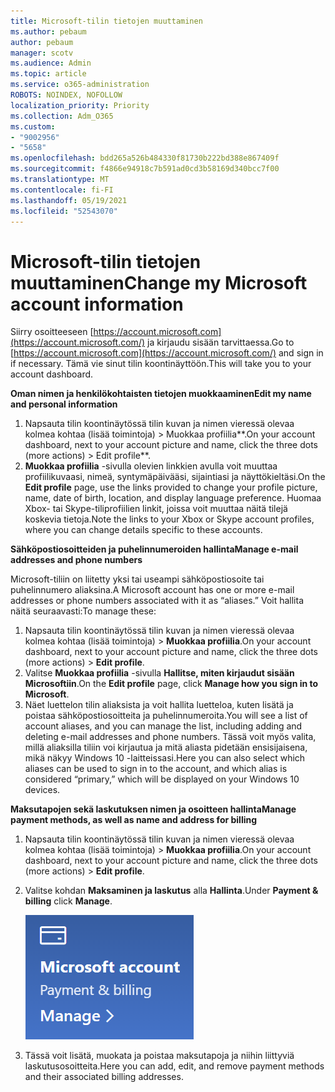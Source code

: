 ```yaml
---
title: Microsoft-tilin tietojen muuttaminen
ms.author: pebaum
author: pebaum
manager: scotv
ms.audience: Admin
ms.topic: article
ms.service: o365-administration
ROBOTS: NOINDEX, NOFOLLOW
localization_priority: Priority
ms.collection: Adm_O365
ms.custom:
- "9002956"
- "5658"
ms.openlocfilehash: bdd265a526b484330f81730b222bd388e867409f
ms.sourcegitcommit: f4866e94918c7b591ad0cd3b58169d340bcc7f00
ms.translationtype: MT
ms.contentlocale: fi-FI
ms.lasthandoff: 05/19/2021
ms.locfileid: "52543070"
---
```

# <a name="change-my-microsoft-account-information"></a><span data-ttu-id="ed1f8-102">Microsoft-tilin tietojen muuttaminen</span><span class="sxs-lookup"><span data-stu-id="ed1f8-102">Change my Microsoft account information</span></span>

<span data-ttu-id="ed1f8-103">Siirry osoitteeseen [https://account.microsoft.com](https://account.microsoft.com/) ja kirjaudu sisään tarvittaessa.</span><span class="sxs-lookup"><span data-stu-id="ed1f8-103">Go to [https://account.microsoft.com](https://account.microsoft.com/) and sign in if necessary.</span></span> <span data-ttu-id="ed1f8-104">Tämä vie sinut tilin koontinäyttöön.</span><span class="sxs-lookup"><span data-stu-id="ed1f8-104">This will take you to your account dashboard.</span></span>  

<span data-ttu-id="ed1f8-105">**Oman nimen ja henkilökohtaisten tietojen muokkaaminen**</span><span class="sxs-lookup"><span data-stu-id="ed1f8-105">**Edit my name and personal information**</span></span>

1. <span data-ttu-id="ed1f8-106">Napsauta tilin koontinäytössä tilin kuvan ja nimen vieressä olevaa kolmea kohtaa (lisää toimintoja) > Muokkaa profiilia\*\*.</span><span class="sxs-lookup"><span data-stu-id="ed1f8-106">On your account dashboard, next to your account picture and name, click the three dots (more actions) > Edit profile\*\*.</span></span>
2. <span data-ttu-id="ed1f8-107">**Muokkaa profiilia** -sivulla olevien linkkien avulla voit muuttaa profiilikuvaasi, nimeä, syntymäpäivääsi, sijaintiasi ja näyttökieltäsi.</span><span class="sxs-lookup"><span data-stu-id="ed1f8-107">On the **Edit profile** page, use the links provided to change your profile picture, name, date of birth, location, and display language preference.</span></span> <span data-ttu-id="ed1f8-108">Huomaa Xbox- tai Skype-tiliprofiilien linkit, joissa voit muuttaa näitä tilejä koskevia tietoja.</span><span class="sxs-lookup"><span data-stu-id="ed1f8-108">Note the links to your Xbox or Skype account profiles, where you can change details specific to these accounts.</span></span>

<span data-ttu-id="ed1f8-109">**Sähköpostiosoitteiden ja puhelinnumeroiden hallinta**</span><span class="sxs-lookup"><span data-stu-id="ed1f8-109">**Manage e-mail addresses and phone numbers**</span></span>

<span data-ttu-id="ed1f8-110">Microsoft-tiliin on liitetty yksi tai useampi sähköpostiosoite tai puhelinnumero aliaksina.</span><span class="sxs-lookup"><span data-stu-id="ed1f8-110">A Microsoft account has one or more e-mail addresses or phone numbers associated with it as “aliases.”</span></span> <span data-ttu-id="ed1f8-111">Voit hallita näitä seuraavasti:</span><span class="sxs-lookup"><span data-stu-id="ed1f8-111">To manage these:</span></span>

1. <span data-ttu-id="ed1f8-112">Napsauta tilin koontinäytössä tilin kuvan ja nimen vieressä olevaa kolmea kohtaa (lisää toimintoja) > **Muokkaa profiilia**.</span><span class="sxs-lookup"><span data-stu-id="ed1f8-112">On your account dashboard, next to your account picture and name, click the three dots (more actions) > **Edit profile**.</span></span>
2. <span data-ttu-id="ed1f8-113">Valitse **Muokkaa profiilia** -sivulla **Hallitse, miten kirjaudut sisään Microsoftiin**.</span><span class="sxs-lookup"><span data-stu-id="ed1f8-113">On the **Edit profile** page, click **Manage how you sign in to Microsoft**.</span></span> 
3. <span data-ttu-id="ed1f8-114">Näet luettelon tilin aliaksista ja voit hallita luetteloa, kuten lisätä ja poistaa sähköpostiosoitteita ja puhelinnumeroita.</span><span class="sxs-lookup"><span data-stu-id="ed1f8-114">You will see a list of account aliases, and you can manage the list, including adding and deleting e-mail addresses and phone numbers.</span></span> <span data-ttu-id="ed1f8-115">Tässä voit myös valita, millä aliaksilla tiliin voi kirjautua ja mitä aliasta pidetään ensisijaisena, mikä näkyy Windows 10 -laitteissasi.</span><span class="sxs-lookup"><span data-stu-id="ed1f8-115">Here you can also select which aliases can be used to sign in to the account, and which alias is considered “primary,” which will be displayed on your Windows 10 devices.</span></span>

<span data-ttu-id="ed1f8-116">**Maksutapojen sekä laskutuksen nimen ja osoitteen hallinta**</span><span class="sxs-lookup"><span data-stu-id="ed1f8-116">**Manage payment methods, as well as name and address for billing**</span></span> 

1. <span data-ttu-id="ed1f8-117">Napsauta tilin koontinäytössä tilin kuvan ja nimen vieressä olevaa kolmea kohtaa (lisää toimintoja) > **Muokkaa profiilia**.</span><span class="sxs-lookup"><span data-stu-id="ed1f8-117">On your account dashboard, next to your account picture and name, click the three dots (more actions) > **Edit profile**.</span></span>
2. <span data-ttu-id="ed1f8-118">Valitse kohdan **Maksaminen ja laskutus** alla **Hallinta**.</span><span class="sxs-lookup"><span data-stu-id="ed1f8-118">Under **Payment & billing** click **Manage**.</span></span>

    ![Hallitse maksutapoja ja laskutusta](media/manage-account.png)

3. <span data-ttu-id="ed1f8-120">Tässä voit lisätä, muokata ja poistaa maksutapoja ja niihin liittyviä laskutusosoitteita.</span><span class="sxs-lookup"><span data-stu-id="ed1f8-120">Here you can add, edit, and remove payment methods and their associated billing addresses.</span></span> 
